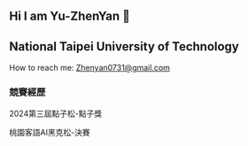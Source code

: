 ## Hi I am Yu-ZhenYan 👋
## National Taipei University of Technology




      
    

How to reach me: Zhenyan0731@gmail.com



      

### 競賽經歷  

2024第三屆點子松-點子獎  

桃園客語AI黑克松-決賽

<!--
**ZhenYan1214/ZhenYan1214** is a ✨ _special_ ✨ repository because its `README.md` (this file) appears on your GitHub profile.

Here are some ideas to get you started:

- 🔭 I’m currently working on ...
- 🌱 I’m currently learning ...
- 👯 I’m looking to collaborate on ...
- 🤔 I’m looking for help with ...
- 💬 Ask me about ...
- 📫 How to reach me: ...
- 😄 Pronouns: ...
- ⚡ Fun fact: ...
-->
